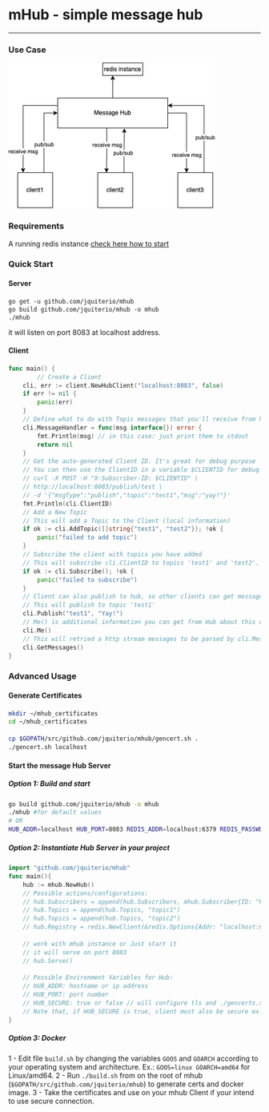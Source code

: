 # mHub - simple message hub

---

### Use Case

![usecase](usecase.png)

### Requirements

A running redis instance [check here how to start](https://redis.io/topics/quickstart)

### Quick Start

#### Server

```
go get -u github.com/jquiterio/mhub
go build github.com/jquiterio/mhub -o mhub
./mhub
```

it will listen on port 8083 at localhost address.

#### Client

```go
func main() {
		// Create a Client
  	cli, err := client.NewHubClient("localhost:8083", false)
	if err != nil {
		panic(err)
	}
	// Define what to do with Topic messages that you'll receive from http stream.
	cli.MessageHandler = func(msg interface{}) error {
		fmt.Println(msg) // in this case: just print them to stdout
		return nil
	}
	// Get the auto-generated Client ID. It's great for debug purpose
	// You can then use the ClientID in a variable $CLIENTID for debug purpose to post like:
	// curl -X POST -H "X-Subscriber-ID: $CLIENTID" \
	// http://localhost:8083/publish/test \
	// -d '{"msgType":"publish","topic":"test1","msg":"yay!"}'
	fmt.Println(cli.ClientID)
	// Add a New Topic
	// This will add a Topic to the Client (local information)
	if ok := cli.AddTopic([]string{"test1", "test2"}); !ok {
		panic("failed to add topic")
	}
	// Subscribe the client with topics you have added
	// This will subscribe cli.ClientID to topics 'test1' and 'test2'.
	if ok := cli.Subscribe(); !ok {
		panic("failed to subscribe")
	}
	// Client can also publish to hub, so other clients can get messages
	// This will publish to topic 'test1'
	cli.Publish("test1", "Yay!")
	// Me() is additional information you can get from Hub about this client.
	cli.Me()
	// This will retried a http stream messages to be parsed by cli.MessageHandler
	cli.GetMessages()
}
```

### Advanced Usage

#### Generate Certificates

```bash
mkdir ~/mhub_certificates
cd ~/mhub_certificates

cp $GOPATH/src/github.com/jquiterio/mhub/gencert.sh .
./gencert.sh localhost
```

#### Start the message Hub Server

##### Option 1: Build and start

```bash
go build github.com/jquiterio/mhub -o mhub
./mhub #for default values
# OR
HUB_ADDR=localhost HUB_PORT=8083 REDIS_ADDR=localhost:6379 REDIS_PASSWD="" ./mhub
```

##### Option 2: Instantiate Hub Server in your project

```go
import "github.com/jquiterio/mhub"
func main(){
	hub := mhub.NewHub()
	// Possible actions/configurations:
	// hub.Subscribers = append(hub.Subscribers, mhub.Subscriber{ID: "FC27C37A-59C5-4913-976C-2CB6C55781A1", Topics: []string{"topic1", "topic2"}})
	// hub.Topics = append(hub.Topics, "topic1")
	// hub.Topics = append(hub.Topics, "topic2")
	// hub.Registry = redis.NewClient(&redis.Options{Addr: "localhost:6379", DB: 0})

	// work with mhub instance or Just start it
	// it will serve on port 8083
	// hub.Serve()

	// Possible Environment Variables for Hub:
	// HUB_ADDR: hostname or ip address
	// HUB_PORT: port number
	// HUB_SECURE: true or false // will configure tls and ./gencerts.sh can help to generate certificates
	// Note that, if HUB_SECURE is true, client must also be secure ex: cli.NewClient("localhost:8083", true)
}
```

##### Option 3: Docker

1 - Edit file `build.sh` by changing the variables `GOOS` and `GOARCH` according to your operating system and architecture. Ex.: `GOOS=linux GOARCH=amd64` for Linux/amd64.
2 - Run `./build.sh` from on the root of mhub (`$GOPATH/src/github.com/jquiterio/mhub`) to generate certs and docker image.
3 - Take the certificates and use on your mhub Client if your intend to use secure connection.
